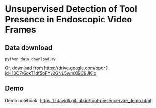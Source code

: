 # Unsupervised Detection of Tool Presence in Endoscopic Video Frames

## Data download

`python data_download.py`

Or, download from <https://drive.google.com/open?id=10C7rGokT1df5oFYy2GNL5wmXI9C9JK1c>

## Demo

Demo notebook: <https://zdavidli.github.io/tool-presence/vae_demo.html>
